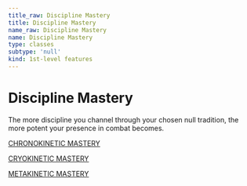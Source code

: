 ```yaml
---
title_raw: Discipline Mastery
title: Discipline Mastery
name_raw: Discipline Mastery
name: Discipline Mastery
type: classes
subtype: 'null'
kind: 1st-level features
---
```


# Discipline Mastery

The more discipline you channel through your chosen null tradition, the more potent your presence in combat becomes.

[CHRONOKINETIC MASTERY](./Chronokinetic%20Mastery.md)

[CRYOKINETIC MASTERY](./Cryokinetic%20Mastery.md)

[METAKINETIC MASTERY](./Metakinetic%20Mastery.md)
